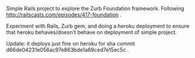 Simple Rails project to explore the Zurb Foundation framework.
Following http://railscasts.com/episodes/417-foundation . 

Experiment with Rails, Zurb gem, and doing a heroku deployment to ensure
that heroku behaves/doesn't behave on deployment of simple
project.

Update: it deploys just fine on heroku for sha commit
d66de04231e056ac97e863bde1a69ced7e15ec5c . 
